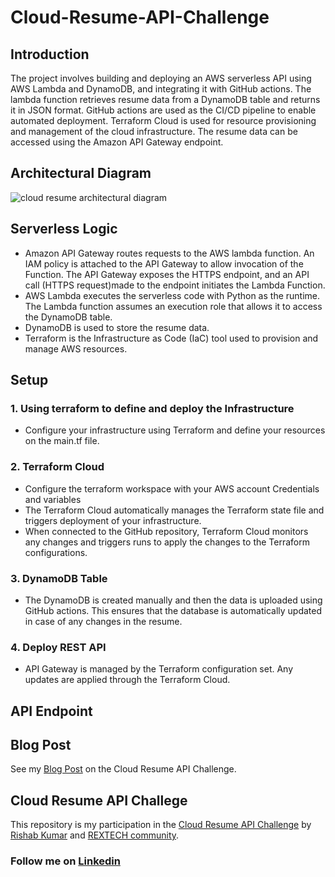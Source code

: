 # Cloud-Resume-API-Challenge
## Introduction
The project involves building and deploying an AWS serverless API using AWS Lambda and DynamoDB, and integrating it with GitHub actions. The lambda function retrieves resume data from a DynamoDB table and returns it in JSON format. GitHub actions are used as the CI/CD pipeline to enable automated deployment. Terraform Cloud is used for resource provisioning and management of the cloud infrastructure. The resume data can be accessed using the Amazon API Gateway endpoint.
## Architectural Diagram
![cloud resume architectural diagram](https://github.com/user-attachments/assets/40d16602-18a7-4b54-9b75-f2472bc8e15e)

## Serverless Logic
- Amazon API Gateway routes requests to the AWS lambda function. An IAM policy is attached to the API Gateway to allow invocation of the Function. The API Gateway exposes the HTTPS endpoint, and an API call (HTTPS request)made to the endpoint initiates the Lambda Function.
-  AWS Lambda executes the serverless code with Python as the runtime. 
 The Lambda function assumes an execution role that allows it to access the DynamoDB table.
- DynamoDB is used to store the resume data.
- Terraform is the Infrastructure as Code (IaC) tool used to provision and manage AWS resources. 
## Setup
### 1. Using terraform to define and deploy the Infrastructure
  - Configure your infrastructure using Terraform and define your resources on the main.tf file.
###  2. Terraform Cloud
  - Configure the terraform workspace with your AWS account Credentials and variables
  - The Terraform Cloud automatically manages the Terraform state file and triggers deployment of your infrastructure.
  - When connected to the GitHub repository, Terraform Cloud monitors any changes 
    and triggers runs to apply the changes to the Terraform configurations.
###  3. DynamoDB Table
  - The DynamoDB is created manually and then the data is uploaded using GitHub actions. This ensures that the database is automatically              updated in case of any changes in the resume. 
###  4. Deploy REST API
  - API Gateway  is managed by the Terraform configuration set. Any updates are applied through the Terraform Cloud.
## API Endpoint 
## Blog Post
See my [Blog Post](https://dev.to/sylvia_waweru_974612725da/cloud-resume-api-challenge-25g6) on the Cloud Resume API Challenge.
## Cloud Resume API Challege
This repository is my participation in the  [Cloud Resume API Challenge](https://cloudresumeapi.dev/aws/) by [Rishab Kumar](https://github.com/rishabkumar7) and [REXTECH community](https://x.com/REXTECH_/status/1810292176410308726).
### Follow me on [Linkedin](https://www.linkedin.com/in/sylviawaweru/)






